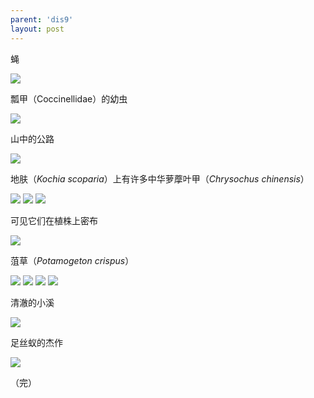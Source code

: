 ```yaml
---
parent: 'dis9'
layout: post
---
```


蝇

<img class='disc' src='https://i.postimg.cc/C5VQr2qT/20.jpg'>

瓢甲（Coccinellidae）的幼虫

<img class='disc' src='https://i.postimg.cc/prY1wBf9/21.jpg'>

山中的公路

<img class='disc' src='https://i.postimg.cc/L4z7gmcH/22.jpg'>

地肤（<i>Kochia scoparia</i>）上有许多中华萝藦叶甲（<i>Chrysochus chinensis</i>）

<img class='disc' src='https://i.postimg.cc/pXRSDgvK/23.jpg'>

<img class='disc' src='https://i.postimg.cc/qMw5QjBS/24.jpg'>

<img class='disc' src='https://i.postimg.cc/pLd1SzpT/25.jpg'>

可见它们在植株上密布

<img class='disc' src='https://i.postimg.cc/wBy4qz5Y/26.jpg'>

菹草（<i>Potamogeton crispus</i>）

<img class='disc' src='https://i.postimg.cc/qvZZHq3G/27.jpg'>

<img class='disc' src='https://i.postimg.cc/k4WjSyhj/28.jpg'>

<img class='disc' src='https://i.postimg.cc/yNMQWGng/29.jpg'>

<img class='disc' src='https://i.postimg.cc/gjdgH6CG/30.jpg'>

清澈的小溪

<img class='disc' src='https://i.postimg.cc/RhRXsZmK/31.jpg'>

足丝蚁的杰作

<img class='disc' src='https://i.postimg.cc/Y2fnqbF0/32.jpg'>

（完）
